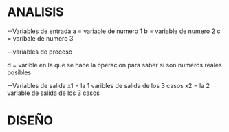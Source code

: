 # ANALISIS
--Variables de entrada a = variable de numero 1 b = variable de numero 2 c = varibale de numero 3

--variables de proceso

d = varible en la que se hace la operacion para saber si son numeros reales posibles

--Variables de salida x1 = la 1 varibles de salida de los 3 casos x2 = la 2 variable de salida de los 3 casos
 # DISEÑO